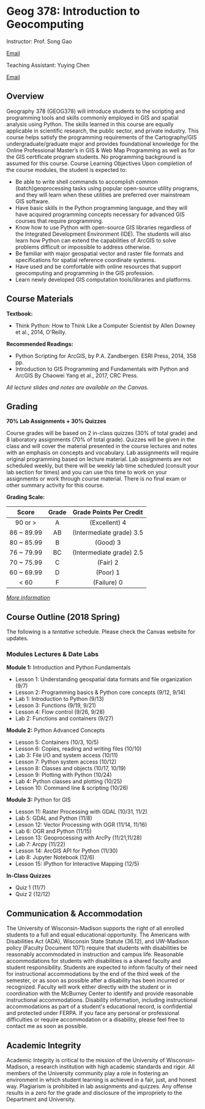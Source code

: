 
# Geog 378: Introduction to Geocomputing

Instructor: Prof. Song Gao

[Email](song.gao@wisc.edu)

Teaching Assistant: Yuying Chen

[Email](chen449@wisc.edu)

## Overview
Geography 378 (GEOG378) will introduce students to the scripting and programming tools and
skills commonly employed in GIS and spatial analysis using Python. The skills learned in this
course are equally applicable in scientific research, the public sector, and private industry. This
course helps satisfy the programming requirements of the Cartography/GIS
undergraduate/graduate major and provides foundational knowledge for the Online Professional
Master’s in GIS & Web Map Programming as well as for the GIS certificate program students. No
programming background is assumed for this course.
Course Learning Objectives
Upon completion of the course modules, the student is expected to:
  - Be able to write shell commands to accomplish common (batch)geoprocessing tasks
  using popular open-source utility programs, and they will learn when these utilities are
  preferred over mainstream GIS software.
  - Have basic skills in the Python programming language, and they will have acquired
  programming concepts necessary for advanced GIS courses that require programming.
  - Know how to use Python with open-source GIS libraries regardless of the Integrated
  Development Environment (IDE). The students will also learn how Python can extend
  the capabilities of ArcGIS to solve problems difficult or impossible to address otherwise.
  - Be familiar with major geospatial vector and raster file formats and specifications for
spatial reference coordinate systems.
  - Have used and be comfortable with online resources that support geocomputing and
  programming in the GIS profession.
  - Learn newly developed GIS computation tools/libraries and platforms.

## Course Materials

**Textbook:**
  * Think Python: How to Think Like a Computer Scientist by Allen Downey et al., 2014,
  O'Reilly.

**Recommended Readings:**
  * Python Scripting for ArcGIS, by P.A. Zandbergen. ESRI Press, 2014, 358 pp.
  * Introduction to GIS Programming and Fundamentals with Python and ArcGIS By Chaowei
  Yang et al., 2017, CRC Press.

*All lecture slides and notes are available on the Canvas.*

## Grading

**70% Lab Assignments + 30% Quizzes**

Course grades will be based on 2 in-class quizzes (30% of total grade) and 8 laboratory
assignments (70% of total grade). Quizzes will be given in the class and will cover the material
presented in the course lectures and notes with an emphasis on concepts and vocabulary. Lab
assignments will require original programming based on lecture material. Lab assignments are
not scheduled weekly, but there will be weekly lab time scheduled (consult your lab section for
times) and you can use this time to work on your assignments or work through course material.
There is no final exam or other summary activity for this course.

**Grading Scale:**

 Score | Grade | Grade Points Per Credit
 |:---:|:---:|:---:|
90 or >|  A | (Excellent) 4|
86 ~ 89.99 | AB | (Intermediate grade) 3.5|
80 ~ 85.99 | B | (Good) 3|
76 ~ 79.99 | BC | (Intermediate grade) 2.5|
70 ~ 75.99 | C | (Fair) 2|
60 ~ 69.99 | D | (Poor) 1|
< 60 |F | (Failure) 0|

[*More information*](https://registrar.wisc.edu/grades_and_gpa.htm)

## Course Outline (2018 Spring)

The following is a *tentative* schedule. Please check the Canvas website for updates.

### Modules Lectures & Date Labs

**Module 1:** Introduction and Python Fundamentals
  * Lesson 1: Understanding geospatial data formats and file organization (9/7)
  * Lesson 2: Programming basics & Python core
concepts (9/12, 9/14)
  * Lab 1: Introduction to Python (9/13)
  * Lesson 3: Functions (9/19, 9/21)
  * Lesson 4: Flow control (9/26, 9/28)
  * Lab 2: Functions and containers (9/27)

**Module 2:** Python Advanced Concepts
  * Lesson 5: Containers (10/3, 10/5)
  * Lesson 6: Copies, reading and writing files
(10/10)
  * Lab 3: File I/O and system access (10/11)
  * Lesson 7: Python system access (10/12)
  * Lesson 8: Classes and objects (10/17, 10/19)
  * Lesson 9: Plotting with Python (10/24)
  * Lab 4: Python classes and plotting (10/25)
  * Lesson 10: Command line & scripting (10/26)

**Module 3:** Python for GIS
  * Lesson 11: Raster Processing with GDAL (10/31, 11/2)
  * Lab 5: GDAL and Python (11/8)
  * Lesson 12: Vector Processing with OGR (11/14, 11/16)
  * Lab 6: OGR and Python (11/15)
  * Lesson 13: Geoprocessing with ArcPy (11/21,11/28)
  * Lab 7: Arcpy (11/22)
  * Lesson 14: ArcGIS API for Python (11/30)
  * Lab 8: Jupyter Notebook (12/6)
  * Lesson 15: IPython for Interactive Mapping (12/5)

**In-Class Quizzes**
  * Quiz 1 (11/7)
  * Quiz 2 (12/12)

## Communication & Accommodation

The University of Wisconsin-Madison supports the right of all enrolled students to a full and equal
educational opportunity. The Americans with Disabilities Act (ADA), Wisconsin State Statute
(36.12), and UW-Madison policy (Faculty Document 1071) require that students with disabilities
be reasonably accommodated in instruction and campus life. Reasonable accommodations for
students with disabilities is a shared faculty and student responsibility. Students are expected to
inform faculty of their need for instructional accommodations by the end of the third week of
the semester, or as soon as possible after a disability has been incurred or recognized. Faculty
will work either directly with the student or in coordination with the McBurney Center to identify
and provide reasonable instructional accommodations. Disability information, including
instructional accommodations as part of a student's educational record, is confidential and
protected under FERPA. If you face any personal or professional difficulties or require
accommodation or a disability, please feel free to contact me as soon as possible.

## Academic Integrity

Academic Integrity is critical to the mission of the University of Wisconsin-Madison, a research
institution with high academic standards and rigor. All members of the University community
play a role in fostering an environment in which student learning is achieved in a fair, just, and
honest way. Plagiarism is prohibited in lab assignments and quizzes. Any offense results in a zero for the grade and disclosure of the impropriety to the Department and University.
